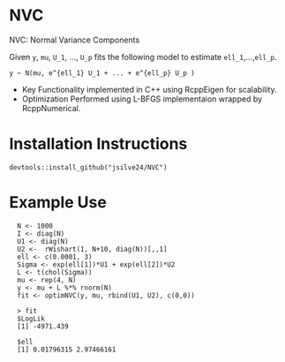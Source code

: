 # NVC
NVC: Normal Variance Components

Given `y`, `mu`, `U_1`, ..., `U_p` fits the following model to estimate `ell_1`,...,`ell_p`. 

`y ~ N(mu, e^{ell_1} U_1 + ... + e^{ell_p} U_p )`

* Key Functionality implemented in C++ using RcppEigen for scalability. 
* Optimization Performed using L-BFGS implementaion wrapped by RcppNumerical. 

# Installation Instructions

```
devtools::install_github("jsilve24/NVC")
```

# Example Use
```
  N <- 1000
  I <- diag(N)
  U1 <- diag(N)
  U2 <-  rWishart(1, N+10, diag(N))[,,1]
  ell <- c(0.0001, 3)
  Sigma <- exp(ell[1])*U1 + exp(ell[2])*U2
  L <- t(chol(Sigma))
  mu <- rep(4, N)
  y <- mu + L %*% rnorm(N) 
  fit <- optimNVC(y, mu, rbind(U1, U2), c(0,0))
  
  > fit
  $LogLik
  [1] -4971.439

  $ell
  [1] 0.01796315 2.97466161
```
